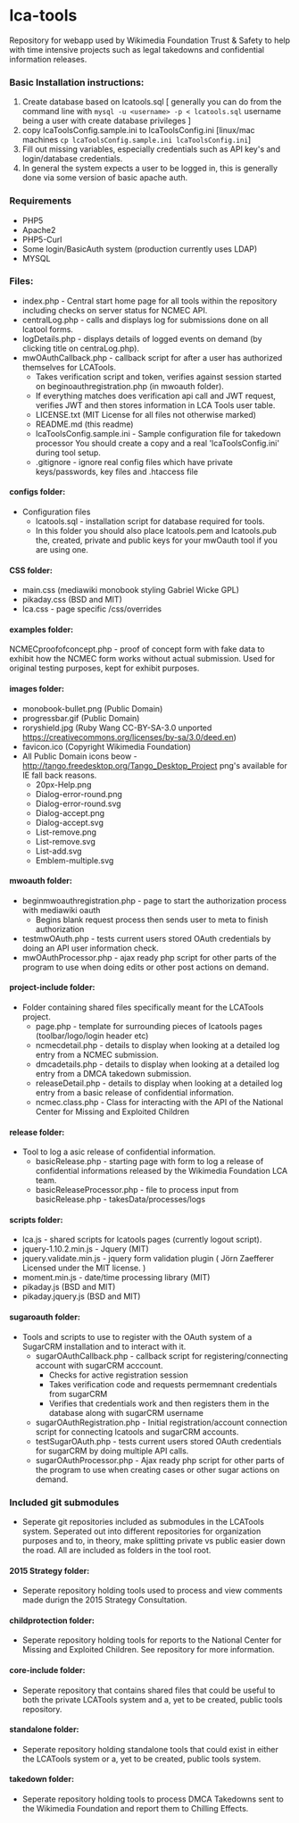 lca-tools
============

Repository for webapp used by Wikimedia Foundation Trust & Safety to help with time intensive projects such as legal takedowns and confidential information releases.

### Basic Installation instructions:  
1. Create database based on lcatools.sql [ generally you can do from the command line with `mysql -u <username> -p < lcatools.sql` username being a user with create database privileges ]  
2. copy lcaToolsConfig.sample.ini to lcaToolsConfig.ini [linux/mac machines `cp lcaToolsConfig.sample.ini lcaToolsConfig.ini`]   
3. Fill out missing variables, especially credentials such as API key's and login/database credentials.
4. In general the system expects a user to be logged in, this is generally done via some version of basic apache auth.  

### Requirements
* PHP5
* Apache2
* PHP5-Curl
* Some login/BasicAuth system (production currently uses LDAP)
* MYSQL

### Files:
* index.php - Central start home page for all tools within the repository including checks on server status for NCMEC API.  
* centralLog.php - calls and displays log for submissions done on all lcatool forms.  
* logDetails.php - displays details of logged events on demand (by clicking title on centraLog.php).  
* mwOAuthCallback.php - callback script for after a user has authorized themselves for LCATools.  
  * Takes verification script and token, verifies against session started on beginoauthregistration.php (in mwoauth folder).  
  * If everything matches does verification api call and JWT request, verifies JWT and then stores information in LCA Tools user table.  
  * LICENSE.txt (MIT License for all files not otherwise marked)  
  * README.md (this readme)  
  * lcaToolsConfig.sample.ini - Sample configuration file for takedown processor  You should create a copy and a real 'lcaToolsConfig.ini' during tool setup.  
  * .gitignore - ignore real config files which have private keys/passwords, key files and .htaccess file  

#### configs folder:  
* Configuration files
  * lcatools.sql - installation script for database required for tools.  
  * In this folder you should also place lcatools.pem and lcatools.pub the, created, private and public keys for your mwOauth tool if you are using one.  

#### CSS folder:  
* main.css (mediawiki monobook styling Gabriel Wicke GPL)  
* pikaday.css (BSD and MIT)  
* lca.css - page specific /css/overrides  

#### examples folder:  
NCMECproofofconcept.php - proof of concept form with fake data to exhibit how the NCMEC form works without actual submission. Used for original testing purposes, kept for exhibit purposes.  

#### images folder:  
* monobook-bullet.png (Public Domain)  
* progressbar.gif (Public Domain)
* roryshield.jpg (Ruby Wang CC-BY-SA-3.0 unported https://creativecommons.org/licenses/by-sa/3.0/deed.en)  
* favicon.ico (Copyright Wikimedia Foundation)  
* All Public Domain icons beow - http://tango.freedesktop.org/Tango_Desktop_Project png's available for IE fall back reasons.  
  * 20px-Help.png   
  * Dialog-error-round.png  
  * Dialog-error-round.svg  
  * Dialog-accept.png  
  * Dialog-accept.svg  
  * List-remove.png  
  * List-remove.svg  
  * List-add.svg  
  * Emblem-multiple.svg

#### mwoauth folder:  
* beginmwoauthregistration.php - page to start the authorization process with mediawiki oauth  
  * Begins blank request process then sends user to meta to finish authorization  
* testmwOAuth.php - tests current users stored OAuth credentials by doing an API user information check.  
* mwOAuthProcessor.php - ajax ready php script for other parts of the program to use when doing edits or other post actions on demand.  

#### project-include folder:
* Folder containing shared files specifically meant for the LCATools project.
  * page.php - template for surrounding pieces of lcatools pages (toolbar/logo/login header etc)  
  * ncmecdetail.php - details to display when looking at a detailed log entry from a NCMEC submission.  
  * dmcadetails.php - details to display when looking at a detailed log entry from a DMCA takedown submission.  
  * releaseDetail.php - details to display when looking at a detailed log entry from a basic release of confidential information.  
  * ncmec.class.php - Class for interacting with the API of the National Center for Missing and Exploited Children

#### release folder:  
* Tool to log a asic release of confidential information.
  * basicRelease.php - starting page with form to log a release of confidential informations released by the Wikimedia Foundation LCA team.  
  * basicReleaseProcessor.php - file to process input from basicRelease.php - takesData/processes/logs  

#### scripts folder:  
* lca.js - shared scripts for lcatools pages (currently logout script).  
* jquery-1.10.2.min.js  - Jquery (MIT)  
* jquery.validate.min.js - jquery form validation plugin ( Jörn Zaefferer Licensed under the MIT license. )  
* moment.min.js  - date/time processing library (MIT)  
* pikaday.js (BSD and MIT)
* pikaday.jquery.js (BSD and MIT)

#### sugaroauth folder:  
* Tools and scripts to use to register with the OAuth system of a SugarCRM installation and to interact with it.
  * sugarOAuthCallback.php - callback script for registering/connecting account with sugarCRM acccount. 
    * Checks for active registration session  
    * Takes verification code and requests permemnant credentials from sugarCRM  
    * Verifies that credentials work and then registers them in the database along with sugarCRM username  
  * sugarOAuthRegistration.php - Initial registration/account connection script for connecting lcatools and sugarCRM accounts.  
  * testSugarOAuth.php - tests current users stored OAuth credentials for sugarCRM by doing multiple API calls.
  * sugarOAuthProcessor.php - Ajax ready php script for other parts of the program to use when creating cases or other sugar actions on demand.  

### Included git submodules
* Seperate git repositories included as submodules in the LCATools system. Seperated out into different repositories for organization purposes and to, in theory, make splitting private vs public easier down the road. All are included as folders in the tool root.

#### 2015 Strategy folder:
* Seperate repository holding tools used to process and view comments made durign the 2015 Strategy Consultation.

#### childprotection folder:  
* Seperate repository holding tools for reports to the National Center for Missing and Exploited Children. See repository for more information.

#### core-include folder:
* Seperate repository that contains shared files that could be useful to both the private LCATools system and a, yet to be created, public tools repository.

#### standalone folder:  
* Seperate repository holding standalone tools that could exist in either the LCATools system or a, yet to be created, public tools system.

#### takedown folder:  
* Seperate repository holding  tools to process DMCA Takedowns sent to the Wikimedia Foundation and report them to Chilling Effects.


